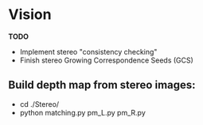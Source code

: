 # Vision
__TODO__
* Implement stereo "consistency checking"
* Finish stereo Growing Correspondence Seeds (GCS)

## Build depth map from stereo images:
* cd ./Stereo/
* python matching.py pm_L.py pm_R.py
